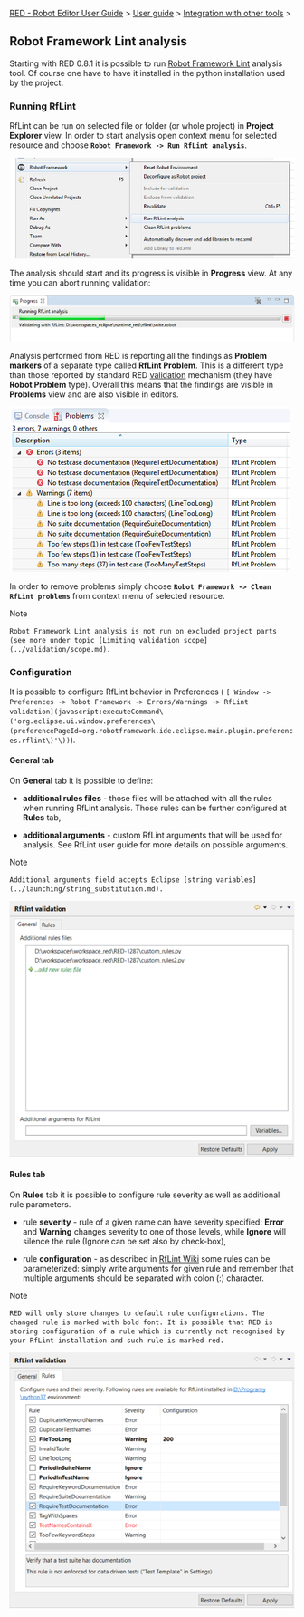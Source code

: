 [RED - Robot Editor User Guide](http://nokia.github.io/RED/help/index.md) >
[User guide](http://nokia.github.io/RED/help/user_guide/user_guide.md) >
[Integration with other
tools](http://nokia.github.io/RED/help/user_guide/tools_integration.md) >

## Robot Framework Lint analysis

Starting with RED 0.8.1 it is possible to run [Robot Framework
Lint](http://github.com/boakley/robotframework-lint/) analysis tool. Of course
one have to have it installed in the python installation used by the project.

### Running RfLint

RfLint can be run on selected file or folder (or whole project) in **Project
Explorer** view. In order to start analysis open context menu for selected
resource and choose **`Robot Framework -> Run RfLint analysis`**.

![](images/rflint_run.png)

The analysis should start and its progress is visible in **Progress** view. At
any time you can abort running validation:

![](images/rflint_progress.png)

Analysis performed from RED is reporting all the findings as **Problem
markers** of a separate type called **RfLint Problem**. This is a different
type than those reported by standard RED [ validation](../validation.md)
mechanism (they have **Robot Problem** type). Overall this means that the
findings are visible in **Problems** view and are also visible in editors.

![](images/rflint_problems.png)

In order to remove problems simply choose **`Robot Framework -> Clean RfLint
problems`** from context menu of selected resource.

Note

    Robot Framework Lint analysis is not run on excluded project parts (see more under topic [Limiting validation scope](../validation/scope.md). 

### Configuration

It is possible to configure RfLint behavior in Preferences ( `[ Window ->
Preferences -> Robot Framework -> Errors/Warnings -> RfLint
validation](javascript:executeCommand\('org.eclipse.ui.window.preferences\(preferencePageId=org.robotframework.ide.eclipse.main.plugin.preferences.rflint\)'\))`).

#### General tab

On **General** tab it is possible to define:

  * **additional rules files** \- those files will be attached with all the rules when running RfLint analysis. Those rules can be further configured at **Rules** tab, 

  * **additional arguments** \- custom RfLint arguments that will be used for analysis. See RfLint user guide for more details on possible arguments. 

Note

    Additional arguments field accepts Eclipse [string variables](../launching/string_substitution.md).
![](images/rflint_prefs1.png)

#### Rules tab

On **Rules** tab it is possible to configure rule severity as well as
additional rule parameters.

  * rule **severity** \- rule of a given name can have severity specified: **Error** and **Warning** changes severity to one of those levels, while **Ignore** will silence the rule (Ignore can be set also by check-box), 

  * rule **configuration** \- as described in [RfLint Wiki](http://github.com/boakley/robotframework-lint/wiki/How-to-write-custom-rules) some rules can be parameterized: simply write arguments for given rule and remember that multiple arguments should be separated with colon (:) character. 

Note

    RED will only store changes to default rule configurations. The changed rule is marked with bold font. It is possible that RED is storing configuration of a rule which is currently not recognised by your RfLint installation and such rule is marked red.
![](images/rflint_prefs2.png)  
  

